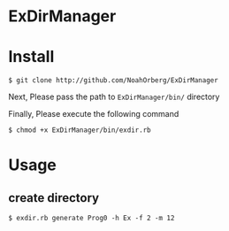 # ExDirManager

# Install
```
$ git clone http://github.com/NoahOrberg/ExDirManager
```

Next, Please pass the path to `ExDirManager/bin/` directory

Finally, Please execute the following command

```
$ chmod +x ExDirManager/bin/exdir.rb
```

# Usage
## create directory
```
$ exdir.rb generate Prog0 -h Ex -f 2 -m 12
```

